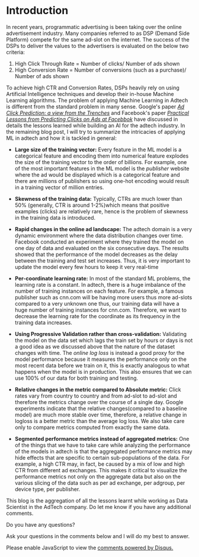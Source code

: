 ​
<!--
.. title: Applying Machine Learning in Ad Tech
.. slug: applying-machine-learning-in-adtech
.. date: 2019-04-08 02:13:21 UTC+05:30
.. tags: Machine Learning, Data Science, AdTech
.. category:
.. link:
.. description:
.. type: text
-->

# Introduction

In recent years, programmatic advertising is been taking over the online advertisement industry. Many companies referred to as DSP (Demand Side Platform) compete for the same ad-slot on the internet. The success of the DSPs to deliver the values to the advertisers is evaluated on the below two criteria:

1. High Click Through Rate = Number of clicks/ Number of ads shown
2. High Conversion Rate = Number of conversions (such as a purchase)/ Number of ads shown

To achieve high CTR and Conversion Rates, DSPs heavily rely on using Artificial Intelligence techniques and develop their in-house Machine Learning algorithms. The problem of applying Machine Learning in Adtech is different from the standard problem in many sense. Google's paper [*Ad Click Prediction: a view from the Trenches*](https://ai.google/research/pubs/pub41159) and Facebook's paper [*Practical Lessons from Predicting Clicks on Ads at Facebbok*](https://research.fb.com/publications/practical-lessons-from-predicting-clicks-on-ads-at-facebook/) have discussed in details the lessons learned while building an AI for the adtech industry. In the remaining blog post, I will try to summarize the intricacies of applying ML in adtech and how it is tackled in general:

* **Large size of the training vector:** Every feature in the ML model is a categorical feature and encoding them into numerical feature explodes the size of the training vector to the order of billions. For example, one of the most important features in the ML model is the *publisher* website where the ad would be displayed which is a categorical feature and there are millions of publishers so using one-hot encoding would result in a training vector of million entries.

* **Skewness of the training data:** Typically, CTRs are much lower than 50% (generally, CTR is around 1-2%)which means that positive examples (clicks) are relatively rare, hence is the problem of skewness in the training data is introduced.

* **Rapid changes in the online ad landscape:** The adtech domain is a very dynamic environment where the data distribution changes over time. Facebook conducted an experiment where they trained the model on one day of data and evaluated on the six consecutive days. The results showed that the performance of the model decreases as the delay between the training and test set increases. Thus, it is very important to update the model every few hours to keep it very real-time

* **Per-coordinate learning rate:** In most of the standard ML problems, the learning rate is a constant. In adtech, there is a huge imbalance of the number of training instances on each feature. For example, a famous publisher such as cnn.com will be having more users thus more ad-slots compared to a very unknown one thus, our training data will have a huge number of training instances for cnn.com. Therefore, we want to decrease the learning rate for the coordinate as its frequency in the training data increases.

* **Using Progressive Validation rather than cross-validation:** Validating the model on the data set which lags the train set by hours or days is not a good idea as we discussed above that the nature of the dataset changes with time. The *online log loss* is instead a good proxy for the model performance because it measures the performance only on the most recent data before we train on it, this is exactly analogous to what happens when the model is in production. This also ensures that we can use 100% of our data for both training and testing.

* **Relative changes in the metric compared to Absolute metric:** Click rates vary from country to country and from ad-slot to ad-slot and therefore the metrics change over the course of a single day. Google experiments indicate that the relative changes(compared to a baseline model) are much more stable over time, therefore, a relative change in logloss is a better metric than the average log loss. We also take care only to compare metrics computed from exactly the same data.

* **Segmented performance metrics instead of aggregated metrics:** One of the things that we have to take care while analyzing the performance of the models in adtech is that the aggregated performance metrics may hide effects that are specific to certain sub-populations of the data. For example, a high CTR may, in fact, be caused by a mix of low and high CTR from different ad exchanges. This makes it critical to visualize the performance metrics not only on the aggregate data but also on the various slicing of the data such as per ad exchange, per adgroup, per device type, per publisher.

This blog is the aggregation of all the lessons learnt while working as Data Scientist in the AdTech company. Do let me know if you have any additional comments. 

Do you have any questions?

Ask your questions in the comments below and I will do my best to answer.

<div id="disqus_thread"></div>
<script>
/**
* RECOMMENDED CONFIGURATION VARIABLES: EDIT AND UNCOMMENT THE SECTION BELOW TO INSERT DYNAMIC VALUES FROM YOUR PLATFORM OR CMS.
* LEARN WHY DEFINING THESE VARIABLES IS IMPORTANT: https://disqus.com/admin/universalcode/#configuration-variables
*/
/*
var disqus_config = function () {
this.page.url = PAGE_URL; // Replace PAGE_URL with your page's canonical URL variable
this.page.identifier = PAGE_IDENTIFIER; // Replace PAGE_IDENTIFIER with your page's unique identifier variable
};
*/
(function() { // DON'T EDIT BELOW THIS LINE
var d = document, s = d.createElement('script');

s.src = '//avoyage.disqus.com/embed.js';

s.setAttribute('data-timestamp', +new Date());
(d.head || d.body).appendChild(s);
})();
</script>
<noscript>Please enable JavaScript to view the <a href="https://disqus.com/?ref_noscript" rel="nofollow">comments powered by Disqus.</a></noscript>